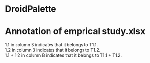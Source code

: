 # DroidPalette

# Annotation of emprical study.xlsx
1.1 in column B indicates that it belongs to T1.1.<br>
1.2 in column B indicates that it belongs to T1.2.<br>
1.1 + 1.2 in column B indicates that it belongs to T1.1 + T1.2.
